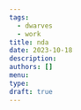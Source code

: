 ```yaml
---
tags:
  - dwarves
  - work
title: nda
date: 2023-10-18
description: 
authors: []
menu: 
type:
draft: true
---
```


